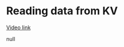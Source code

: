 # Reading data from KV

[Video link](https://www.egghead.io/lessons/egghead-reading-data-from-kv?pl=build-data-driven-applications-on-the-edge-with-workers-and-workers-kv-4932f3ea)

null
